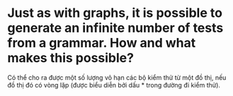 # Just as with graphs, it is possible to generate an infinite number of tests from a grammar. How and what makes this possible?

Có thể cho ra được một số lượng vô hạn các bộ kiểm thử từ một đồ thị, nếu đồ thị đó có vòng lặp (được biểu diễn bởi dấu * trong đường đi kiểm thử).